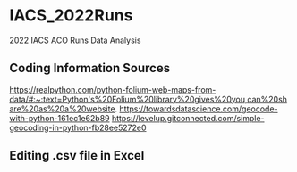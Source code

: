# IACS_2022Runs
2022 IACS ACO Runs Data Analysis

## Coding Information Sources
https://realpython.com/python-folium-web-maps-from-data/#:~:text=Python's%20Folium%20library%20gives%20you,can%20share%20as%20a%20website.
https://towardsdatascience.com/geocode-with-python-161ec1e62b89
https://levelup.gitconnected.com/simple-geocoding-in-python-fb28ee5272e0

## Editing .csv file in Excel

